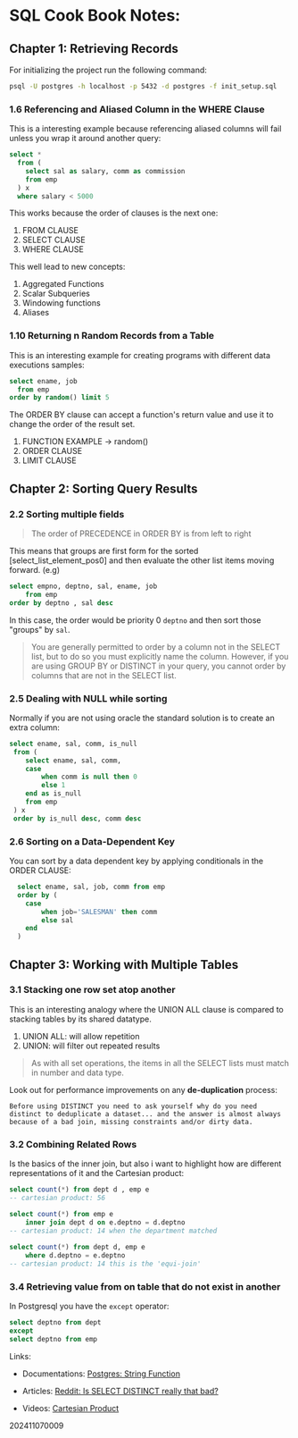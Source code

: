 # SQL Cook Book Notes: 

## Chapter 1:  Retrieving Records

For initializing the project run the following command:

```bash
psql -U postgres -h localhost -p 5432 -d postgres -f init_setup.sql
```

### 1.6 Referencing and Aliased Column in the WHERE Clause

This is a interesting example because referencing aliased columns will fail unless you wrap it around another query:
```sql
select *
  from (
    select sal as salary, comm as commission
    from emp
  ) x
  where salary < 5000
```

This works because the order of clauses is the next one:

1. FROM CLAUSE
2. SELECT CLAUSE
3. WHERE CLAUSE

This well lead to new concepts:

1. Aggregated Functions
2. Scalar Subqueries
3. Windowing functions
4. Aliases


### 1.10 Returning n Random Records from a Table

This is an interesting example for creating programs with different data executions samples:

```sql
select ename, job
  from emp
order by random() limit 5
```

The ORDER BY clause can accept a function's return value and use it to change the order of the result set.

1. FUNCTION EXAMPLE -> random()
2. ORDER CLAUSE
3. LIMIT CLAUSE


## Chapter 2: Sorting Query Results

### 2.2 Sorting multiple fields

> The order of PRECEDENCE in ORDER BY is from left to right

This means that groups are first form for the sorted [select_list_element_pos0] and then evaluate the other list items moving forward. (e.g) 

```sql
select empno, deptno, sal, ename, job 
	from emp
order by deptno , sal desc
```

In this case, the order would be priority 0 `deptno` and then sort those "groups" by `sal`.

> You are generally permitted to order by a column not in the SELECT list, but to do so you must explicitly name the column. However, if you are using GROUP BY or DISTINCT in your query, you cannot order by columns that are not in the SELECT list.

### 2.5 Dealing with NULL while sorting

Normally if you are not using oracle the standard solution is to create an extra column:

```sql
select ename, sal, comm, is_null
 from (
 	select ename, sal, comm, 
 	case 
	    when comm is null then 0 
 		else 1 
 	end as is_null
 	from emp
 ) x
 order by is_null desc, comm desc
```

### 2.6 Sorting on a Data-Dependent Key

You can sort by a data dependent key by applying conditionals in the ORDER CLAUSE:

```sql
  select ename, sal, job, comm from emp
  order by (
  	case 
	  	when job='SALESMAN' then comm
  		else sal
	end
  )
```


## Chapter 3: Working with Multiple Tables

### 3.1 Stacking one row set atop another

This is an interesting analogy where the UNION ALL clause is compared to stacking tables by its shared datatype.

1. UNION ALL: will allow repetition
2. UNION: will filter out repeated results

> As with all set operations, the items in all the SELECT lists must match in number and data type.

Look out for performance improvements on any **de-duplication** process:
```text
Before using DISTINCT you need to ask yourself why do you need distinct to deduplicate a dataset... and the answer is almost always because of a bad join, missing constraints and/or dirty data.
```

### 3.2 Combining Related Rows

Is the basics of the inner join, but also i want to highlight how are different representations of it and the Cartesian product:

```sql
select count(*) from dept d , emp e 
-- cartesian product: 56

select count(*) from emp e 
	inner join dept d on e.deptno = d.deptno
-- cartesian product: 14 when the department matched
	
select count(*) from dept d, emp e 
	where d.deptno = e.deptno 
-- cartesian product: 14 this is the 'equi-join'
```

### 3.4 Retrieving value from on table that do not exist in another

In Postgresql you have the `except` operator:

```sql
select deptno from dept
except
select deptno from emp
```


Links:

- Documentations:
[Postgres: String Function](https://www.postgresql.org/docs/9.1/functions-string.html)

- Articles:
[Reddit: Is SELECT DISTINCT really that bad?](https://www.reddit.com/r/dataengineering/comments/17qge22/is_select_distinct_really_that_bad/)
- Videos:
[Cartesian Product](https://www.youtube.com/watch?v=ufjEv-5nmcA&ab_channel=Dr.TreforBazett)

202411070009
